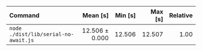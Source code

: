| Command | Mean [s] | Min [s] | Max [s] | Relative |
|:---|---:|---:|---:|---:|
| `node ./dist/lib/serial-no-await.js` | 12.506 ± 0.000 | 12.506 | 12.507 | 1.00 |

